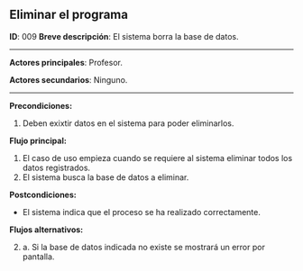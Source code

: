 ## Eliminar el programa

**ID**: 009
**Breve descripción**: El sistema borra la base de datos.

---

**Actores principales**: Profesor.

**Actores secundarios**: Ninguno.

---

**Precondiciones:**

1. Deben exixtir datos en el sistema para poder eliminarlos.


**Flujo principal:**

1. El caso de uso empieza cuando se requiere al sistema eliminar todos los datos registrados.
2. El sistema busca la base de datos a eliminar.

**Postcondiciones:**

* El sistema indica que el proceso se ha realizado correctamente.

**Flujos alternativos:**

2. a. Si la base de datos indicada no existe se mostrará un error por pantalla.
